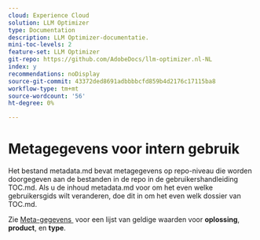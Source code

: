 ```yaml
---
cloud: Experience Cloud
solution: LLM Optimizer
type: Documentation
description: LLM Optimizer-documentatie.
mini-toc-levels: 2
feature-set: LLM Optimizer
git-repo: https://github.com/AdobeDocs/llm-optimizer.nl-NL
index: y
recommendations: noDisplay
source-git-commit: 43372ded8691adbbbbcfd859b4d2176c17115ba8
workflow-type: tm+mt
source-wordcount: '56'
ht-degree: 0%

---
```



# Metagegevens voor intern gebruik

Het bestand metadata.md bevat metagegevens op repo-niveau die worden doorgegeven aan de bestanden in de repo in de gebruikershandleiding TOC.md. Als u de inhoud metadata.md voor om het even welke gebruikersgids wilt veranderen, doe dit in om het even welk dossier van TOC.md.

Zie [&#x200B; Meta-gegevens &#x200B;](https://experienceleague.adobe.com/docs/authoring-guide-exl/using/editing/user-guide-setup/metadata.html) voor een lijst van geldige waarden voor **oplossing**, **product**, en **type**.

